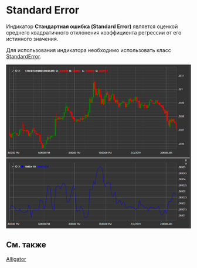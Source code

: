 # Standard Error

Индикатор **Стандартная ошибка (Standard Error)** является оценкой среднего квадратичного отклонения коэффициента регрессии от его истинного значения.

Для использования индикатора необходимо использовать класс [StandardError](xref:StockSharp.Algo.Indicators.StandardError). 

![IndicatorStandardError](../images/IndicatorStandardError.png)

## См. также

[Alligator](IndicatorAlligator.md)
